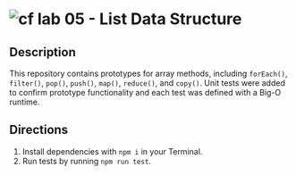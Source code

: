 ![cf](http://i.imgur.com/7v5ASc8.png) lab 05 - List Data Structure
====

## Description
This repository contains prototypes for array methods, including `forEach()`, `filter()`, `pop()`, `push()`, `map()`, `reduce()`, and `copy()`. Unit tests were added to confirm prototype functionality and each test was defined with a Big-O runtime.

## Directions
1. Install dependencies with `npm i` in your Terminal.
2. Run tests by running `npm run test`.
